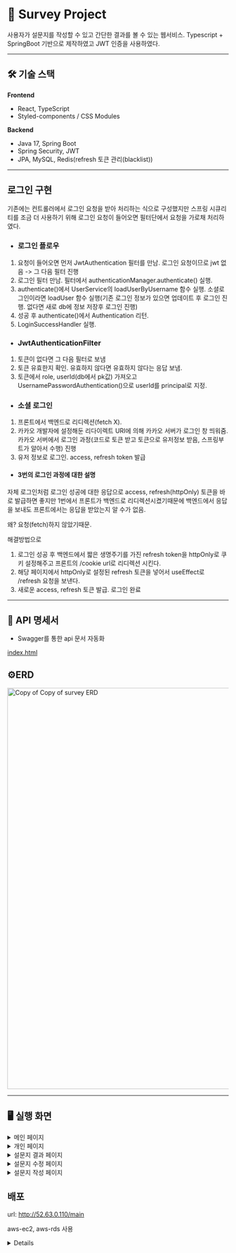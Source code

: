 # 📝 Survey Project

사용자가 설문지를 작성할 수 있고 간단한 결과를 볼 수 있는 웹서비스.
Typescript + SpringBoot 기반으로 제작하였고 JWT 인증을 사용하였다.

---

## 🛠 기술 스택
**Frontend**
- React, TypeScript
- Styled-components / CSS Modules

**Backend**
- Java 17, Spring Boot
- Spring Security, JWT
- JPA, MySQL, Redis(refresh 토큰 관리(blacklist))

---
## 로그인 구현
기존에는 컨트롤러에서 로그인 요청을 받아 처리하는 식으로 구성했지만 스프링 시큐리티를 조금 더 사용하기 위해 로그인 요청이 들어오면 필터단에서 요청을 가로채 처리하였다.

- ### 로그인 플로우
1. 요청이 들어오면 먼저 JwtAuthentication 필터를 만남. 로그인 요청이므로 jwt 없음 -> 그 다음 필터 진행  
2. 로그인 필터 만남. 필터에서 authenticationManager.authenticate() 실행.
3. authenticate()에서 UserService의 loadUserByUsername 함수 실행. 소셜로그인이라면 loadUser 함수 실행(기존 로그인 정보가 있으면 업데이트 후 로그인 진행. 없다면 새로 db에 정보 저장후 로그인 진행)
4. 성공 후 authenticate()에서 Authentication 리턴.
5. LoginSuccessHandler 실행.

- ### JwtAuthenticationFilter
1. 토큰이 없다면 그 다음 필터로 보냄
2. 토큰 유효한지 확인. 유효하지 않다면 유효하지 않다는 응답 보냄.
3. 토큰에서 role, userId(db에서 pk값) 가져오고 UsernamePasswordAuthentication()으로 userId를 principal로 지정.

- ### 소셜 로그인
1. 프론트에서 백엔드로 리디렉션(fetch X). 
2. 카카오 개발자에 설정해둔 리다이렉트 URI에 의해 카카오 서버가 로그인 창 띄워줌. 카카오 서버에서 로그인 과정(코드로 토큰 받고 토큰으로 유저정보 받음, 스프링부트가 알아서 수행) 진행
3. 유저 정보로 로그인. access, refresh token 발급

-  #### 3번의 로그인 과정에 대한 설명
자체 로그인처럼 로그인 성공에 대한 응답으로 access, refresh(httpOnly) 토큰을 바로 발급하면 좋지만 1번에서 프론트가 백엔드로 리디렉션시켰기때문에 백엔드에서 응답을 보내도 프론트에서는 응답을 받았는지 알 수가 없음.

왜? 요청(fetch)하지 않았기때문. 

해결방법으로 

1. 로그인 성공 후 백엔드에서 짧은 생명주기를 가진 refresh token을 httpOnly로 쿠키 설정해주고 프론트의  /cookie url로 리디렉션 시킨다.
2. 해당 페이지에서 httpOnly로 설정된 refresh 토큰을 넣어서 useEffect로 /refresh 요청을 보낸다.
3. 새로운 access, refresh 토큰 발급. 로그인 완료

---
## 📜 API 명세서
- Swagger를 통한 api 문서 자동화

[index.html](https://github.com/user-attachments/files/22019524/index.html)


## ⚙️ERD
<img width="1170" height="912" alt="Copy of Copy of survey ERD" src="https://github.com/user-attachments/assets/953ff274-a467-4301-95c6-db56347598e0" />

---

## 🖥️ 실행 화면
<details>
  <summary>메인 페이지</summary>
  <img width="1527" height="852" alt="image" src="https://github.com/user-attachments/assets/e4730498-877f-4706-88f6-2c1b9f278c45" />
</details>

<details>
  <summary>개인 페이지</summary>
  <img width="1198" height="801" alt="image" src="https://github.com/user-attachments/assets/12b2ec6c-d4cd-4d1b-86f2-43ac25b6b660" />
</details>

<details>
  <summary>설문지 결과 페이지</summary>
  <img width="1290" height="683" alt="image" src="https://github.com/user-attachments/assets/60ba0a0f-621b-497d-879c-ab4a32639c65" />
</details>

<details>
  <summary>설문지 수정 페이지</summary>
  응답자가 있는 질문은 수정 불가능. 선택지(옵션)추가, 필수 수정만 가능
  <img width="1313" height="833" alt="image" src="https://github.com/user-attachments/assets/6e5bcc8c-5d4b-4a16-b8d3-e4805758c8c5" />
</details>

<details>
  <summary>설문지 작성 페이지</summary>
  <img width="1230" height="443" alt="image" src="https://github.com/user-attachments/assets/2355c67b-4954-4bd5-a698-0dce97511c8a" />

</details>

## 배포
url: http://52.63.0.110/main

aws-ec2, aws-rds 사용
<details>
  <img width="1812" height="990" alt="image" src="https://github.com/user-attachments/assets/9ffd3c15-4fc1-4c0d-aa5a-4d3601db1b34" />
</details>
